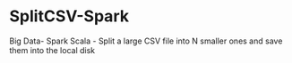 # SplitCSV-Spark
Big Data- Spark Scala - Split a large CSV file into N smaller ones and save them into the local disk

